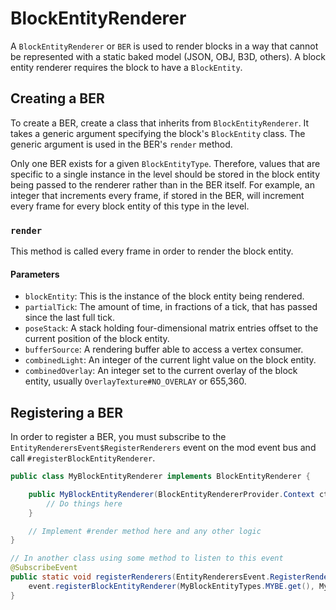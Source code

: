 BlockEntityRenderer
==================

A `BlockEntityRenderer` or `BER` is used to render blocks in a way that cannot be represented with a static baked model (JSON, OBJ, B3D, others). A block entity renderer requires the block to have a `BlockEntity`.

Creating a BER
--------------

To create a BER, create a class that inherits from `BlockEntityRenderer`. It takes a generic argument specifying the block's `BlockEntity` class. The generic argument is used in the BER's `render` method.

Only one BER exists for a given `BlockEntityType`. Therefore, values that are specific to a single instance in the level should be stored in the block entity being passed to the renderer rather than in the BER itself. For example, an integer that increments every frame, if stored in the BER, will increment every frame for every block entity of this type in the level.

### `render`

This method is called every frame in order to render the block entity. 

#### Parameters
* `blockEntity`: This is the instance of the block entity being rendered.
* `partialTick`: The amount of time, in fractions of a tick, that has passed since the last full tick.
* `poseStack`: A stack holding four-dimensional matrix entries offset to the current position of the block entity.
* `bufferSource`: A rendering buffer able to access a vertex consumer.
* `combinedLight`: An integer of the current light value on the block entity.
* `combinedOverlay`: An integer set to the current overlay of the block entity, usually `OverlayTexture#NO_OVERLAY` or 655,360.

Registering a BER
-----------------

In order to register a BER, you must subscribe to the `EntityRenderersEvent$RegisterRenderers` event on the mod event bus and call `#registerBlockEntityRenderer`.

```java
public class MyBlockEntityRenderer implements BlockEntityRenderer {

    public MyBlockEntityRenderer(BlockEntityRendererProvider.Context ctx) {
        // Do things here
    }

    // Implement #render method here and any other logic
}

// In another class using some method to listen to this event
@SubscribeEvent
public static void registerRenderers(EntityRenderersEvent.RegisterRenderers event) {
    event.registerBlockEntityRenderer(MyBlockEntityTypes.MYBE.get(), MyBlockEntityRenderer::new);
}
```
